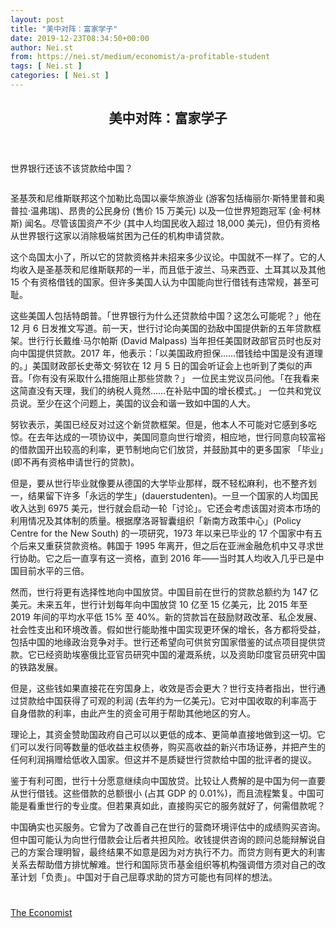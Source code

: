 ```yaml
---
layout: post
title: "美中对阵：富家学子"
date: 2019-12-23T08:34:50+00:00
author: Nei.st
from: https://nei.st/medium/economist/a-profitable-student
tags: [ Nei.st ]
categories: [ Nei.st ]
---
```


<article class="post-12169 post type-post status-publish format-standard hentry category-economist" id="post-12169">
 <header class="page-header medium Archives">
  <div class="page-header__image">
  </div>
  <div class="page-header__content">
   <h1 class="page-title text-align-center">
    美中对阵：富家学子
   </h1>
  </div>
 </header>
 <div class="entry-content aesop-entry-content" id="post-12169-content">
  <link as="font" crossorigin="anonymous" href="//cdn.jsdelivr.net/gh/0nd1jyU39XQ/_/glyph/font-face/0uIzqoZjSuJfvSBnvgXTcApMtcVhMcpr.woff" rel="preload" type="font/woff"/>
  <link as="font" crossorigin="anonymous" href="//cdn.jsdelivr.net/gh/0nd1jyU39XQ/_/glyph/font-face/1sTnSLZWDKucPX6SAk.woff" rel="preload" type="font/woff"/>
  <p class="blog-post__description">
   世界银行还该不该贷款给中国？
  </p>
  <span id="more-12169">
  </span>
  <div class="navigation__primary-inner">
   <a class="economist__link-logo" href="//nei.st/medium/economist">
   </a>
  </div>
  <div class="container img component-image">
   <div class="aspectRatioPlaceholder">
    <div class="progressiveMedia" data-height="720" data-width="1280">
     <img alt="" class="progressiveMedia-image" data-src="https://cdn.jsdelivr.net/gh/0nd1jyU39XQ/_/img/1/e52bf525gy1g9zqmuyt7fj20zk0k0juy.jpg" src="https://cdn.jsdelivr.net/gh/0nd1jyU39XQ/_/img/1/e52bf525gy1g9zqmuyt7fj20zk0k0juy.jpg"/>
    </div>
   </div>
  </div>
  <p>
   圣基茨和尼维斯联邦这个加勒比岛国以豪华旅游业 (游客包括梅丽尔·斯特里普和奥普拉·温弗瑞)、昂贵的公民身份 (售价 15 万美元) 以及一位世界短跑冠军 (金·柯林斯) 闻名。尽管该国资产不少 (其中人均国民收入超过 18,000 美元)，但仍有资格从世界银行这家以消除极端贫困为己任的机构申请贷款。
  </p>
  <p>
   这个岛国太小了，所以它的贷款资格并未招来多少议论。中国就不一样了。它的人均收入是圣基茨和尼维斯联邦的一半，而且低于波兰、马来西亚、土耳其以及其他 15 个有资格借钱的国家。但许多美国人认为中国能向世行借钱有违常规，甚至可耻。
  </p>
  <p>
   这些美国人包括特朗普。「世界银行为什么还贷款给中国？这怎么可能呢？」他在 12 月 6 日发推文写道。前一天，世行讨论向美国的劲敌中国提供新的五年贷款框架。世行行长戴维·马尔帕斯 (David Malpass) 当年担任美国财政部官员时也反对向中国提供贷款。2017 年，他表示：「以美国政府担保……借钱给中国是没有道理的。」美国财政部长史蒂文·努钦在 12 月 5 日的国会听证会上也听到了类似的声音。「你有没有采取什么措施阻止那些贷款？」 一位民主党议员问他。「在我看来这简直没有天理，我们的纳税人竟然……在补贴中国的增长模式。」 一位共和党议员说。至少在这个问题上，美国的议会和谐一致如中国的人大。
  </p>
  <p>
   努钦表示，美国已经反对过这个新贷款框架。但是，他本人不可能对它感到多吃惊。在去年达成的一项协议中，美国同意向世行增资，相应地，世行同意向较富裕的借款国开出较高的利率，更节制地向它们放贷，并鼓励其中的更多国家 「毕业」(即不再有资格申请世行的贷款)。
  </p>
  <p>
   但是，要从世行毕业就像要从德国的大学毕业那样，既不轻松麻利，也不整齐划一，结果留下许多「永远的学生」(dauerstudenten)。一旦一个国家的人均国民收入达到 6975 美元，世行就会启动一轮「讨论」。它还会考虑该国对资本市场的利用情况及其体制的质量。根据摩洛哥智囊组织「新南方政策中心」(Policy Centre for the New South) 的一项研究，1973 年以来已毕业的 17 个国家中有五个后来又重获贷款资格。韩国于 1995 年离开，但之后在亚洲金融危机中又寻求世行协助。它之后一直享有这一资格，直到 2016 年——当时其人均收入几乎已是中国目前水平的三倍。
  </p>
  <div class="code-block code-block-1" style="margin: 8px 0; clear: both;">
   <div class="container ads_KbHEVhh8Rw">
    <div class="card card--blog post-sidebar">
     <div class="card-body">
      <div class="logo_ngcontent-kty-0">
      </div>
      <div class="iframe-blocker U6XAMK63Vh00WqvF2BacIQ">
       <div class="background-h60B">
       </div>
       <div class="WumZiPCS4MeMw4pxQ">
       </div>
      </div>
     </div>
     <div class="card-footer">
      <div class="card-footer-wrapper" layout="row bottom-left">
      </div>
     </div>
    </div>
   </div>
  </div>
  <p>
   然而，世行将更有选择性地向中国放贷。中国目前在世行的贷款总额约为 147 亿美元。未来五年，世行计划每年向中国放贷 10 亿至 15 亿美元，比 2015 年至 2019 年间的平均水平低 15% 至 40%。新的贷款旨在鼓励财政改革、私企发展、社会性支出和环境改善。假如世行能助推中国实现更环保的增长，各方都将受益，包括中国的地缘政治竞争对手。世行还希望向可供贫穷国家借鉴的试点项目提供贷款。它已经资助埃塞俄比亚官员研究中国的灌溉系统，以及资助印度官员研究中国的铁路发展。
  </p>
  <p>
   但是，这些钱如果直接花在穷国身上，收效是否会更大？世行支持者指出，世行通过贷款给中国获得了可观的利润 (去年约为一亿美元)。它对中国收取的利率高于自身借款的利率，由此产生的资金可用于帮助其他地区的穷人。
  </p>
  <p>
   理论上，其资金赞助国政府自己可以以更低的成本、更简单直接地做到这一切。它们可以发行同等数量的低收益主权债券，购买高收益的新兴市场证券，并把产生的任何利润捐赠给低收入国家。但这并不是质疑世行贷款给中国的批评者的提议。
  </p>
  <p>
   鉴于有利可图，世行十分愿意继续向中国放贷。比较让人费解的是中国为何一直要从世行借钱。这些借款的总额很小 (占其 GDP 的 0.01%)，而且流程繁复。中国可能是看重世行的专业度。但若果真如此，直接购买它的服务就好了，何需借款呢？
  </p>
  <p>
   中国确实也买服务。它曾为了改善自己在世行的营商环境评估中的成绩购买咨询。但中国可能认为向世行借款会让后者共担风险。收钱提供咨询的顾问总能辩解说自己的方案合理明智，最终结果不如意是因为对方执行不力。而贷方则有更大的利害关系去帮助借方排忧解难。世行和国际货币基金组织等机构强调借方须对自己的改革计划「负责」。中国对于自己屈尊求助的贷方可能也有同样的想法。
  </p>
  <div class="container ag ah">
   <div class="fe n el">
    <a class="dt du bn bo bp bq br bs bt bu dv dw bx by dx dy" href="https://nei.st/medium/economist?source=https://www.economist.com/finance-and-economics/2019/12/12/america-wants-the-world-bank-to-stop-making-loans-to-china">
     <div class="c ff fg ag ah fh el fi fj ce fk fl fm fn fo fp fq fr fs ft fu">
      <div class="bs em en eo ep eq fv ah fw fg ag bm eu fx q fy fz p ac">
      </div>
     </div>
    </a>
   </div>
  </div>
  <div class="code-block code-block-2" style="margin: 8px 0; clear: both;">
   <br/>
   <div class="container ads_KbHEVhh8Rw">
    <div class="card card--blog post-sidebar">
     <div class="card-body">
      <div class="logo_ngcontent-kty-0">
      </div>
      <div class="iframe-blocker U6XAMK63Vh00WqvF2BacIQ">
       <div class="background-h60B">
       </div>
       <div class="WumZiPCS4MeMw4pxQ">
       </div>
      </div>
     </div>
     <div class="card-footer">
      <div class="card-footer-wrapper" layout="row bottom-left">
      </div>
     </div>
    </div>
   </div>
  </div>
 </div>
 <footer class="entry-footer">
  <div class="categories icon-link">
   <a href="https://nei.st/category/medium/economist" rel="category tag">
    The Economist
   </a>
  </div>
 </footer>
</article>

